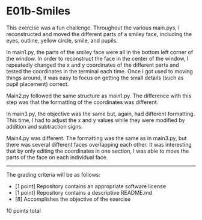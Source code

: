 # E01b-Smiles
This exercise was a fun challenge.  Throughout the various main.pys, I reconstructed and moved the different parts of a smiley face, including the eyes, outline, yellow circle, smile, and pupils.

In main1.py, the parts of the smiley face were all in the bottom left corner of the window.  In order to reconstruct the face in the center of the window, I repeatedly changed the x and y coordinates of the different parts and tested the coordinates in the terminal each time.  Once I got used to moving things around, it was easy to focus on getting the small details (such as pupil placement) correct.

Main2.py followed the same structure as main1.py.  The difference with this step was that the formatting of the coordinates was different.

In main3.py, the objective was the same but, again, had different formatting.  This time, I had to adjust the x and y values while they were modified by addition and subtraction signs.

Main4.py was different.  The formatting was the same as in main3.py, but there was several different faces overlapping each other.  It was interesting that by only editing the coordinates in one section, I was able to move the parts of the face on each individual face.

---

The grading criteria will be as follows:

* [1 point] Repository contains an appropriate software license
* [1 point] Repository contains a descriptive README.md
* [8] Accomplishes the objective of the exercise

10 points total
